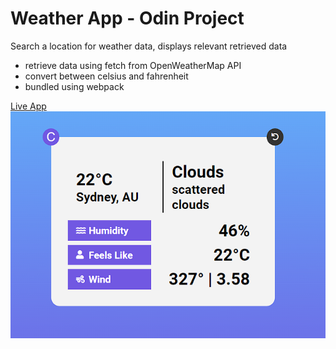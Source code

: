 # Weather App - Odin Project
Search a location for weather data, displays relevant retrieved data

- retrieve data using fetch from OpenWeatherMap API 
- convert between celsius and fahrenheit
- bundled using webpack

[Live App](https://twnisa.github.io/weather-app/)
![Screenshot](./weatherApp.png)